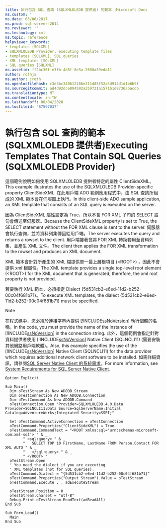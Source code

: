 ```yaml
---
title: 執行包含 SQL 查詢 (SQLXMLOLEDB 提供者) 的範本 |Microsoft Docs
ms.custom: ''
ms.date: 03/06/2017
ms.prod: sql-server-2014
ms.reviewer: ''
ms.technology: xml
ms.topic: reference
helpviewer_keywords:
- templates [SQLXML]
- SQLXMLOLEDB Provider, executing template files
- templates [SQLXML], SQL queries
- XML templates [SQLXML]
- SQL queries [SQLXML]
ms.assetid: ff2bc36f-e3fb-4d8f-8e3a-2680a39eda11
author: rothja
ms.author: jroth
ms.openlocfilehash: c3d3bc340612286e211d85f52a3d914d1d1b6b9f
ms.sourcegitcommit: ad4d92dce894592a259721a1571b1d8736abacdb
ms.translationtype: MT
ms.contentlocale: zh-TW
ms.lasthandoff: 08/04/2020
ms.locfileid: "87597037"
---
```

# <a name="executing-templates-that-contain-sql-queries-sqlxmloledb-provider"></a><span data-ttu-id="181ea-102">執行包含 SQL 查詢的範本 (SQLXMLOLEDB 提供者)</span><span class="sxs-lookup"><span data-stu-id="181ea-102">Executing Templates That Contain SQL Queries (SQLXMLOLEDB Provider)</span></span>
  <span data-ttu-id="181ea-103">這個範例說明如何使用 SQLXMLOLEDB 提供者特定的屬性 ClientSideXML。</span><span class="sxs-lookup"><span data-stu-id="181ea-103">This example illustrates the use of the SQLXMLOLEDB Provider-specific property ClientSideXML.</span></span> <span data-ttu-id="181ea-104">在此用戶端 ADO 範例應用程式中，由 SQL 查詢所組成的 XML 範本會在伺服器上執行。</span><span class="sxs-lookup"><span data-stu-id="181ea-104">In this client-side ADO sample application, an XML template that consists of an SQL query is executed on the server.</span></span>  
  
 <span data-ttu-id="181ea-105">因為 ClientSideXML 屬性設定為 True，所以不含 FOR XML 子句的 SELECT 語句會傳送至伺服器。</span><span class="sxs-lookup"><span data-stu-id="181ea-105">Because the ClientSideXML property is set to True, the SELECT statement without the FOR XML clause is sent to the server.</span></span> <span data-ttu-id="181ea-106">伺服器會執行查詢，並將資料列集傳回給用戶端。</span><span class="sxs-lookup"><span data-stu-id="181ea-106">The server executes the query and returns a rowset to the client.</span></span> <span data-ttu-id="181ea-107">用戶端接著會將 FOR XML 轉換套用至資料列集，並產生 XML 文件。</span><span class="sxs-lookup"><span data-stu-id="181ea-107">The client then applies the FOR XML transformation to the rowset and produces an XML document.</span></span>  
  
 <span data-ttu-id="181ea-108">XML 範本會針對所產生的 XML 檔提供單一最上層根項目 (\<ROOT>) ，因此不會提供 xml 根屬性。</span><span class="sxs-lookup"><span data-stu-id="181ea-108">The XML template provides a single top-level root element (\<ROOT>) for the XML document that is generated; therefore, the xml root property is not provided.</span></span>  
  
 <span data-ttu-id="181ea-109">若要執行 XML 範本，必須指定 Dialect {5d531cb2-e6ed-11d2-b252-00c04f681b71}。</span><span class="sxs-lookup"><span data-stu-id="181ea-109">To execute XML templates, the dialect {5d531cb2-e6ed-11d2-b252-00c04f681b71} must be specified.</span></span>  
  
> [!NOTE]  
>  <span data-ttu-id="181ea-110">在程式碼中，您必須於連接字串內提供 [!INCLUDE[ssNoVersion](../../../includes/ssnoversion-md.md)] 執行個體的名稱。</span><span class="sxs-lookup"><span data-stu-id="181ea-110">In the code, you must provide the name of the instance of [!INCLUDE[ssNoVersion](../../../includes/ssnoversion-md.md)] in the connection string.</span></span> <span data-ttu-id="181ea-111">此外，這個範例會指定針對資料提供者使用 [!INCLUDE[ssNoVersion](../../../includes/ssnoversion-md.md)] Native Client (SQLNCLI11) (需要安裝其他網路用戶端軟體)。</span><span class="sxs-lookup"><span data-stu-id="181ea-111">Also, this example specifies the use of the [!INCLUDE[ssNoVersion](../../../includes/ssnoversion-md.md)] Native Client (SQLNCLI11) for the data provider which requires additional network client software to be installed.</span></span> <span data-ttu-id="181ea-112">如需詳細資訊，請參閱[SQL Server Native Client 的系統需求](../../native-client/system-requirements-for-sql-server-native-client.md)。</span><span class="sxs-lookup"><span data-stu-id="181ea-112">For more information, see [System Requirements for SQL Server Native Client](../../native-client/system-requirements-for-sql-server-native-client.md).</span></span>  
  
```  
Option Explicit  
  
Sub Main()  
  Dim oTestStream As New ADODB.Stream  
  Dim oTestConnection As New ADODB.Connection  
  Dim oTestCommand As New ADODB.Command  
  oTestConnection.Open "Provider=SQLXMLOLEDB.4.0;Data Provider=SQLNCLI11;Data Source=SqlServerName;Initial Catalog=AdventureWorks;Integrated Security=SSPI;"  
  
  Set oTestCommand.ActiveConnection = oTestConnection  
  oTestCommand.Properties("ClientSideXML") = True  
  oTestCommand.CommandText = "<ROOT xmlns:sql='urn:schemas-microsoft-com:xml-sql'> " & _  
        " <sql:query> " & _  
        "   SELECT TOP 10 FirstName, LastName FROM Person.Contact FOR XML AUTO " & _  
        "   </sql:query> " & _  
        " </ROOT> "  
  oTestStream.Open  
  ' You need the dialect if you are executing   
  ' XML templates (not for SQL queries).  
  oTestCommand.Dialect = "{5d531cb2-e6ed-11d2-b252-00c04f681b71}"  
  oTestCommand.Properties("Output Stream").Value = oTestStream  
  oTestCommand.Execute , , adExecuteStream  
  
  oTestStream.Position = 0  
  oTestStream.Charset = "utf-8"  
  Debug.Print oTestStream.ReadText(adReadAll)  
End Sub  
  
Sub Form_Load()  
  Main  
End Sub  
```  
  
  
